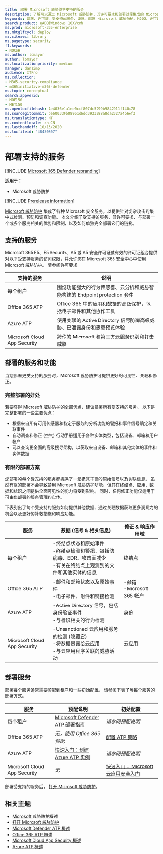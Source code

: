 ```yaml
---
title: 部署 Microsoft 威胁防护支持的服务
description: 了解可以通过 Microsoft 威胁防护、其许可要求和部署过程集成的 Microsoft 安全服务
keywords: 部署、许可证、受支持的服务、设置、配置 Microsoft 威胁防护、M365、许可证资格、Microsoft Defender ATP、MDATP、Office 365 ATP、Azure ATP、Microsoft 云应用安全性、MCAS、高级威胁防护、E5、A5、EMS
search.product: eADQiWindows 10XVcnh
ms.prod: microsoft-365-enterprise
ms.mktglfcycl: deploy
ms.sitesec: library
ms.pagetype: security
f1.keywords:
- NOCSH
ms.author: lomayor
author: lomayor
ms.localizationpriority: medium
manager: dansimp
audience: ITPro
ms.collection:
- M365-security-compliance
- m365initiative-m365-defender
ms.topic: conceptual
search.appverid:
- MOE150
- MET150
ms.openlocfilehash: 4e4036e1a1ee0ccf807dc5299b9842911f140478
ms.sourcegitcommit: de600339b08951d6dd3933288a8da2327a4b6ef3
ms.translationtype: MT
ms.contentlocale: zh-CN
ms.lasthandoff: 10/13/2020
ms.locfileid: "48430807"
---
```

# <a name="deploy-supported-services"></a>部署支持的服务

[!INCLUDE [Microsoft 365 Defender rebranding](../includes/microsoft-defender.md)]


**适用于：**
- Microsoft 威胁防护

[!INCLUDE [Prerelease information](../includes/prerelease.md)]

[Microsoft 威胁防护](microsoft-threat-protection.md) 集成了各种 Microsoft 安全服务，以提供针对复杂攻击的集中式检测、预防和调查功能。 本文介绍了受支持的服务、其许可要求、与部署一个或多个服务相关的优势和限制，以及如何单独完全部署它们的链接。

## <a name="supported-services"></a>支持的服务
Microsoft 365 E5、E5 Security、A5 或 A5 安全许可证或有效的许可证组合提供对以下受支持服务的访问权限，并允许您在 Microsoft 365 安全中心中使用 Microsoft 威胁防护。 [请参阅许可要求](prerequisites.md#licensing-requirements)

| 支持的服务 | 说明 |
| ------ | ------ |
| 每个租户 | 围绕功能强大的行为传感器、云分析和威胁智能构建的 Endpoint protection 套件 |
| Office 365 ATP | Office 365 中的应用和数据的高级保护，包括电子邮件和其他协作工具 |
| Azure ATP | 使用关联的 Active Directory 信号防御高级威胁、已泄露身份和恶意预览体验 |
| Microsoft Cloud App Security | 跨你的 Microsoft 和第三方云服务识别和打击威胁 |

## <a name="deployed-services-and-functionality"></a>部署的服务和功能
当您部署更受支持的服务时，Microsoft 威胁防护可提供更好的可见性、关联和修正。

### <a name="benefits-of-full-deployment"></a>完整部署的好处
若要获得 Microsoft 威胁防护的全部优点，建议部署所有受支持的服务。 以下是完整部署的一些主要优点：
- 根据来自所有可用传感器和特定于服务的分析功能的警报和事件信号确定和关联事件
- 自动调查和修正 (空气) 行动手册适用于各种实体类型，包括设备、邮箱和用户帐户
- 可以查询更全面的高级搜寻架构，以获取来自设备、邮箱和其他实体的事件和实体数据

### <a name="limited-deployment-scenarios"></a>有限的部署方案
您部署的每个受支持的服务都提供了一组极其丰富的原始信号以及关联信息。 虽然有限的部署不会导致禁用 Microsoft 威胁防护功能，但其在终结点、应用、数据和标识之间提供全面可见性的能力将受到影响。 同时，任何修正功能仅适用于可由您部署的服务管理的实体。

下表列出了每个受支持的服务如何提供其他数据、通过关联数据获取更多洞察力的机会以及更好的补救措施和响应功能。

| 服务 | 数据 (信号 & 相关信息)  | 修正 & 响应作用域 |
| ------ | ------ | ------ |
| 每个租户 | -终结点状态和原始事件<br />-终结点检测和警报，包括防病毒、EDR、攻击面减少<br />-有关在终结点上观测到的文件和其他实体的信息 | 终结点 |
| Office 365 ATP | -邮件和邮箱状态以及原始事件<br />-电子邮件、附件和链接检测 | -邮箱<br />-Microsoft 365 帐户 |
| Azure ATP | -Active Directory 信号，包括身份验证事件<br />-与标识相关的行为检测 | 身份 |
| Microsoft Cloud App Security | -Unsanctioned 云应用和服务的检测 (隐藏它) <br />-将数据暴露给云应用<br />-与云应用程序关联的威胁活动 | 云应用 |

## <a name="deploy-the-services"></a>部署服务
部署每个服务通常需要预配到租户和一些初始配置。 请参阅下表了解每个服务的部署方式。

| 服务 | 预配说明 | 初始配置 |
| ------ | ------ | ------ |
| 每个租户 | [Microsoft Defender ATP 部署指南](https://docs.microsoft.com/windows/security/threat-protection/microsoft-defender-atp/deployment-phases) | *请参阅预配说明* |
| Office 365 ATP | *无，使用 Office 365 预配* | [配置 ATP 策略](https://docs.microsoft.com/microsoft-365/security/office-365-security/office-365-atp#configure-atp-policies) |
| Azure ATP | [快速入门：创建 Azure ATP 实例](https://docs.microsoft.com/azure-advanced-threat-protection/install-atp-step1) | *请参阅预配说明* |
| Microsoft Cloud App Security | *无* | [快速入门： Microsoft 云应用安全入门](https://docs.microsoft.com/cloud-app-security/getting-started-with-cloud-app-security) |

部署受支持的服务后， [打开 Microsoft 威胁防护](mtp-enable.md)。

## <a name="related-topics"></a>相关主题

- [Microsoft 威胁防护概述](microsoft-threat-protection.md)
- [打开 Microsoft 威胁防护](mtp-enable.md)
- [Microsoft Defender ATP 概述](https://docs.microsoft.com/windows/security/threat-protection/microsoft-defender-atp/microsoft-defender-advanced-threat-protection)
- [Office 365 ATP 概述](../office-365-security/office-365-atp.md)
- [Microsoft Cloud App Security 概述](https://docs.microsoft.com/cloud-app-security/what-is-cloud-app-security)
- [Azure ATP 概述](https://docs.microsoft.com/azure-advanced-threat-protection/what-is-atp)
